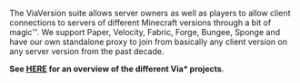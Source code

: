 The ViaVersion suite allows server owners as well as players to allow client connections to servers of different
Minecraft versions through a bit of magic™. We support Paper, Velocity, Fabric, Forge, Bungee, Sponge and have our
own standalone proxy to join from basically any client version on any server version from the past decade.

**See [HERE](https://viaversion.com) for an overview of the different Via\* projects**.
